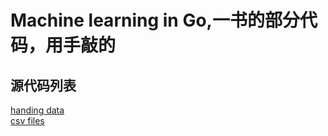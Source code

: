 # Machine learning in Go,一书的部分代码，用手敲的

## 源代码列表
 [handing data](read_data) <br>
 [csv files](read_csv)